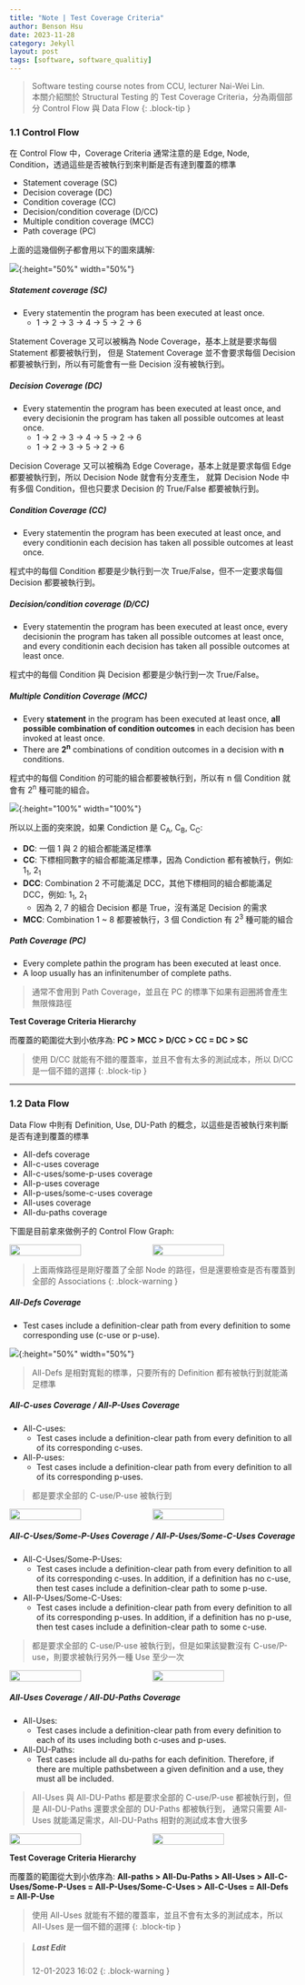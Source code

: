 ```yaml
---
title: "Note | Test Coverage Criteria"
author: Benson Hsu
date: 2023-11-28
category: Jekyll
layout: post
tags: [software, software_qualitiy]
---
```


> Software testing course notes from CCU, lecturer Nai-Wei Lin.  
> 本關介紹關於 Structural Testing 的 Test Coverage Criteria，分為兩個部分 Control Flow 與 Data Flow 
{: .block-tip }

### 1.1 Control Flow

在 Control Flow 中，Coverage Criteria 通常注意的是 Edge, Node, Condition，透過這些是否被執行到來判斷是否有達到覆蓋的標準

-   Statement coverage (SC)
-   Decision coverage (DC)
-   Condition coverage (CC)
-   Decision/condition coverage (D/CC)
-   Multiple condition coverage (MCC)
-   Path coverage (PC)

上面的這幾個例子都會用以下的圖來講解:

![](/image/2023/11-28-test_coverage_criteria/1.png){:height="50%" width="50%"}

##### Statement coverage (SC)

-   Every statementin the program has been executed at least once.
    -   1 -> 2 -> 3 -> 4 -> 5 -> 2 -> 6

Statement Coverage 又可以被稱為 Node Coverage，基本上就是要求每個 Statement 都要被執行到，
但是 Statement Coverage 並不會要求每個 Decision 都要被執行到，所以有可能會有一些 Decision 沒有被執行到。

##### Decision Coverage (DC)

-   Every statementin the program has been executed at least once, 
and every decisionin the program has taken all possible outcomes at least once.
    -   1 -> 2 -> 3 -> 4 -> 5 -> 2 -> 6
    -   1 -> 2 -> 3 -> 5 -> 2 -> 6

Decision Coverage 又可以被稱為 Edge Coverage，基本上就是要求每個 Edge 都要被執行到，所以 Decision Node 就會有分支產生，
就算 Decision Node 中有多個 Condition，但也只要求 Decision 的 True/False 都要被執行到。

##### Condition Coverage (CC)

-   Every statementin the program has been executed at least once, 
and every conditionin each decision has taken all possible outcomes at least once.

程式中的每個 Condition 都要是少執行到一次 True/False，但不一定要求每個 Decision 都要被執行到。

##### Decision/condition coverage (D/CC)

-   Every statementin the program has been executed at least once, 
every decisionin the program has taken all possible outcomes at least once, 
and every conditionin each decision has taken all possible outcomes at least once.

程式中的每個 Condition 與 Decision 都要是少執行到一次 True/False。

##### Multiple Condition Coverage (MCC)

-   Every **statement** in the program has been executed at least once, 
**all possible combination of condition outcomes** in each decision has been invoked at least once.
-   There are **2<sup>n</sup>** combinations of condition outcomes in a decision with **n** conditions.

程式中的每個 Condition 的可能的組合都要被執行到，所以有 n 個 Condition 就會有 2<sup>n</sup> 種可能的組合。

![](/image/2023/11-28-test_coverage_criteria/2.png){:height="100%" width="100%"}

所以以上面的突來說，如果 Condiction 是 C<sub>A</sub>, C<sub>B</sub>, C<sub>C</sub>:
-   **DC**: 一個 1 與 2 的組合都能滿足標準
-   **CC**: 下標相同數字的組合都能滿足標準，因為 Condiction 都有被執行，例如: 1<sub>1</sub>, 2<sub>1</sub>
-   **DCC**: Combination 2 不可能滿足 DCC，其他下標相同的組合都能滿足 DCC，例如: 1<sub>1</sub>, 2<sub>1</sub>
    -   因為 2, 7 的組合 Decision 都是 True，沒有滿足 Decision 的需求
-   **MCC**: Combination 1 ~ 8 都要被執行，3 個 Condiction 有 2<sup>3</sup> 種可能的組合

##### Path Coverage (PC)

-   Every complete pathin the program has been executed at least once.
-   A loop usually has an infinitenumber of complete paths.

> 通常不會用到 Path Coverage，並且在 PC 的標準下如果有迴圈將會產生無限條路徑

**Test Coverage Criteria Hierarchy**

而覆蓋的範圍從大到小依序為: **PC > MCC > D/CC > CC = DC > SC**

> 使用 D/CC 就能有不錯的覆蓋率，並且不會有太多的測試成本，所以 D/CC 是一個不錯的選擇
{: .block-tip }

---

### 1.2 Data Flow

Data Flow 中則有 Definition, Use, DU-Path 的概念，以這些是否被執行來判斷是否有達到覆蓋的標準

-   All-defs coverage
-   All-c-uses coverage
-   All-c-uses/some-p-uses coverage
-   All-p-uses coverage
-   All-p-uses/some-c-uses coverage
-   All-uses coverage
-   All-du-paths coverage

下圖是目前拿來做例子的 Control Flow Graph:

<div style="display: flex; flex-direction: row; align-items: center;">
    <img src="/image/2023/11-25-method_level_structural_unit_testing/10.png" 
    width="50%" height="50%">
    <img src="/image/2023/11-25-method_level_structural_unit_testing/11.png" 
    width="50%" height="50%">
</div>

> 上面兩條路徑是剛好覆蓋了全部 Node 的路徑，但是還要檢查是否有覆蓋到全部的 Associations
{: .block-warning }

##### All-Defs Coverage

-   Test cases include a definition-clear path from every definition to some corresponding use (c-use or p-use).

![](/image/2023/11-28-test_coverage_criteria/3.png){:height="50%" width="50%"}

> All-Defs 是相對寬鬆的標準，只要所有的 Definition 都有被執行到就能滿足標準

##### All-C-uses Coverage / All-P-Uses Coverage

-   All-C-uses:
    -   Test cases include a definition-clear path from every definition to all of its corresponding c-uses.
-   All-P-uses:
    -   Test cases include a definition-clear path from every definition to all of its corresponding p-uses.

> 都是要求全部的 C-use/P-use 被執行到

<div style="display: flex; flex-direction: row; align-items: center;">
    <img src="/image/2023/11-28-test_coverage_criteria/4.png" 
    width="50%" height="50%">
    <img src="/image/2023/11-28-test_coverage_criteria/5.png" 
    width="50%" height="50%">
</div>

##### All-C-Uses/Some-P-Uses Coverage / All-P-Uses/Some-C-Uses Coverage

-   All-C-Uses/Some-P-Uses:
    -   Test cases include a definition-clear path from every definition to all of its corresponding c-uses. 
    In addition, if a definition has no c-use, then test cases include a definition-clear path to some p-use.
-   All-P-Uses/Some-C-Uses:
    -   Test cases include a definition-clear path from every definition to all of its corresponding p-uses. 
    In addition, if a definition has no p-use, then test cases include a definition-clear path to some c-use.

> 都是要求全部的 C-use/P-use 被執行到，但是如果該變數沒有 C-use/P-use，則要求被執行另外一種 Use 至少一次

<div style="display: flex; flex-direction: row; align-items: center;">
    <img src="/image/2023/11-28-test_coverage_criteria/6.png" 
    width="50%" height="50%">
    <img src="/image/2023/11-28-test_coverage_criteria/7.png" 
    width="50%" height="50%">
</div>

##### All-Uses Coverage / All-DU-Paths Coverage

-   All-Uses:
    -   Test cases include a definition-clear path from every definition to each of its uses including both c-uses and p-uses.
-   All-DU-Paths:
    -   Test cases include all du-paths for each definition. Therefore, if there are multiple pathsbetween a given definition and a use, 
    they must all be included.

> All-Uses 與 All-DU-Paths 都是要求全部的 C-use/P-use 都被執行到，但是 All-DU-Paths 還要求全部的 DU-Paths 都被執行到，
> 通常只需要 All-Uses 就能滿足需求，All-DU-Paths 相對的測試成本會大很多

<div style="display: flex; flex-direction: row; align-items: center;">
    <img src="/image/2023/11-28-test_coverage_criteria/8.png" 
    width="50%" height="50%">
    <img src="/image/2023/11-28-test_coverage_criteria/9.png" 
    width="50%" height="50%">
</div>

**Test Coverage Criteria Hierarchy**

而覆蓋的範圍從大到小依序為: **All-paths > All-Du-Paths > All-Uses > All-C-Uses/Some-P-Uses = All-P-Uses/Some-C-Uses > All-C-Uses = All-Defs = All-P-Use**

> 使用 All-Uses 就能有不錯的覆蓋率，並且不會有太多的測試成本，所以 All-Uses 是一個不錯的選擇
{: .block-tip }

> ##### Last Edit
> 12-01-2023 16:02 
{: .block-warning }
